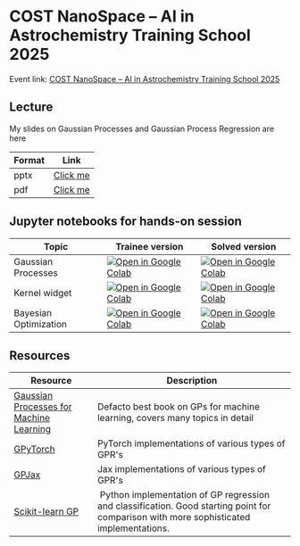# COST NanoSpace – AI in Astrochemistry Training School 2025

Event link: [COST NanoSpace – AI in Astrochemistry Training School 2025
](https://ocamm.fi/event/cost-nanospace-ai-in-astrochemistry-training-school-2025/)

## Lecture

My slides on Gaussian Processes and Gaussian Process Regression are here

| Format    | Link |
| -------- | ------- |
| pptx  | [Click me](lecture/gp_visual_intro.pptx) |
| pdf | [Click me](lecture/gp_visual_intro.pdf) |

## Jupyter notebooks for hands-on session

| Topic    | Trainee version | Solved version |
| -------- | --------------- | -------------- |
| Gaussian Processes  | [ ![Open in Google Colab] ](https://colab.research.google.com/github/Mads-PeterVC/nanospace2025/blob/44cfe1c0ac4b52811f8bc1eb42579055def44249/notebooks/student_versions/tutorial_gp_student.ipynb) | [ ![Open in Google Colab] ](https://colab.research.google.com/github/Mads-PeterVC/nanospace2025/blob/44cfe1c0ac4b52811f8bc1eb42579055def44249/notebooks/tutorial_gp_master.ipynb) |
| Kernel widget  | [ ![Open in Google Colab] ](https://colab.research.google.com/github/Mads-PeterVC/nanospace2025/blob/44cfe1c0ac4b52811f8bc1eb42579055def44249/notebooks/kernel_widget.ipynb) | [ ![Open in Google Colab] ](https://colab.research.google.com/github/Mads-PeterVC/nanospace2025/blob/44cfe1c0ac4b52811f8bc1eb42579055def44249/notebooks/kernel_widget.ipynb) |
| Bayesian Optimization | [ ![Open in Google Colab] ](https://colab.research.google.com/github/Mads-PeterVC/nanospace2025/blob/44cfe1c0ac4b52811f8bc1eb42579055def44249/notebooks/student_versions/tutorial_bo_student.ipynb) | [ ![Open in Google Colab] ](https://colab.research.google.com/github/Mads-PeterVC/nanospace2025/blob/44cfe1c0ac4b52811f8bc1eb42579055def44249/notebooks/tutorial_bo_master.ipynb) |


[Open in Google Colab]: https://colab.research.google.com/assets/colab-badge.svg

## Resources 

| Resource | Description| 
| -------- | --------------- |
| [Gaussian Processes for Machine Learning](https://gaussianprocess.org/gpml/chapters/RW.pdf) | Defacto best book on GPs for machine learning, covers many topics in detail | 
| [GPyTorch](https://gpytorch.ai/) | PyTorch implementations of various types of GPR's |
| [GPJax](https://docs.jaxgaussianprocesses.com/) | Jax implementations of various types of GPR's |
| [Scikit-learn GP](https://scikit-learn.org/stable/modules/gaussian_process.html) | Python implementation of GP regression and classification. Good starting point for comparison with more sophisticated implementations. |

